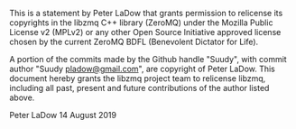 This is a statement by Peter LaDow that grants permission to relicense its
copyrights in the libzmq C++ library (ZeroMQ) under the Mozilla Public
License v2 (MPLv2) or any other Open Source Initiative approved license
chosen by the current ZeroMQ BDFL (Benevolent Dictator for Life).

A portion of the commits made by the Github handle "Suudy", with commit
author "Suudy <pladow@gmail.com>", are copyright of Peter LaDow.  This
document hereby grants the libzmq project team to relicense libzmq, including
all past, present and future contributions of the author listed above.

Peter LaDow
14 August 2019
